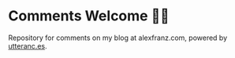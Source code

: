 # Comments Welcome 🙇‍♂️


Repository for comments on my blog at alexfranz.com, powered by [utteranc.es](https://utteranc.es/).